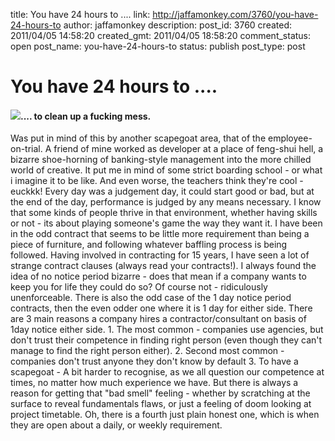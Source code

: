 title: You have 24 hours to .... 
link: http://jaffamonkey.com/3760/you-have-24-hours-to
author: jaffamonkey
description: 
post_id: 3760
created: 2011/04/05 14:58:20
created_gmt: 2011/04/05 18:58:20
comment_status: open
post_name: you-have-24-hours-to
status: publish
post_type: post

# You have 24 hours to .... 

#### ![](http://blog.jaffamonkey.com/files/2011/04/24-hours-170x170.jpg).... to clean up a fucking mess.

Was put in mind of this by another scapegoat area, that of the employee-on-trial. A friend of mine worked as developer at a place of feng-shui hell, a bizarre shoe-horning of banking-style management into the more chilled world of creative. It put me in mind of some strict boarding school - or what i imagine it to be like. And even worse, the teachers think they're cool - euckkk! Every day was a judgement day, it could start good or bad, but at the end of the day, performance is judged by any means necessary. I know that some kinds of people thrive in that environment, whether having skills or not - its about playing someone's game the way they want it. I have been in the odd contract that seems to be little more requirement than being a piece of furniture, and following whatever baffling process is being followed. Having involved in contracting for 15 years, I have seen a lot of strange contract clauses (always read your contracts!). I always found the idea of no notice period bizarre - does that mean if a company wants to keep you for life they could do so? Of course not - ridiculously unenforceable. There is also the odd case of the 1 day notice period contracts, then the even odder one where it is 1 day for either side. There are 3 main reasons a company hires a contractor/consultant on basis of 1day notice either side. 1\. The most common - companies use agencies, but don't trust their competence in finding right person (even though they can't manage to find the right person either). 2\. Second most common - companies don't trust anyone they don't know by default 3\. To have a scapegoat - A bit harder to recognise, as we all question our competence at times, no matter how much experience we have. But there is always a reason for getting that "bad smell" feeling - whether by scratching at the surface to reveal fundamentals flaws, or just a feeling of doom looking at project timetable. Oh, there is a fourth just plain honest one, which is when they are open about a daily, or weekly requirement.